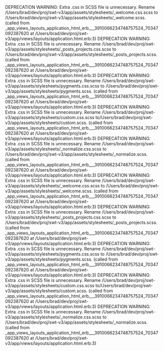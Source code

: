 DEPRECATION WARNING: Extra .css in SCSS file is unnecessary. Rename /Users/brad/dev/proj/swt-v3/app/assets/stylesheets/_welcome.css.scss to /Users/brad/dev/proj/swt-v3/app/assets/stylesheets/_welcome.scss. (called from _app_views_layouts_application_html_erb___3910066234748757524_70347092387620 at /Users/brad/dev/proj/swt-v3/app/views/layouts/application.html.erb:3)
DEPRECATION WARNING: Extra .css in SCSS file is unnecessary. Rename /Users/brad/dev/proj/swt-v3/app/assets/stylesheets/_posts_projects.css.scss to /Users/brad/dev/proj/swt-v3/app/assets/stylesheets/_posts_projects.scss. (called from _app_views_layouts_application_html_erb___3910066234748757524_70347092387620 at /Users/brad/dev/proj/swt-v3/app/views/layouts/application.html.erb:3)
DEPRECATION WARNING: Extra .css in SCSS file is unnecessary. Rename /Users/brad/dev/proj/swt-v3/app/assets/stylesheets/pygments.css.scss to /Users/brad/dev/proj/swt-v3/app/assets/stylesheets/pygments.scss. (called from _app_views_layouts_application_html_erb___3910066234748757524_70347092387620 at /Users/brad/dev/proj/swt-v3/app/views/layouts/application.html.erb:3)
DEPRECATION WARNING: Extra .css in SCSS file is unnecessary. Rename /Users/brad/dev/proj/swt-v3/app/assets/stylesheets/custom.css.scss to/Users/brad/dev/proj/swt-v3/app/assets/stylesheets/custom.scss. (called from _app_views_layouts_application_html_erb___3910066234748757524_70347092387620 at /Users/brad/dev/proj/swt-v3/app/views/layouts/application.html.erb:3)
DEPRECATION WARNING: Extra .css in SCSS file is unnecessary. Rename /Users/brad/dev/proj/swt-v3/app/assets/stylesheets/_normalize.css.scss to /Users/brad/dev/proj/swt-v3/app/assets/stylesheets/_normalize.scss. (called from _app_views_layouts_application_html_erb___3910066234748757524_70347092387620 at /Users/brad/dev/proj/swt-v3/app/views/layouts/application.html.erb:3)
DEPRECATION WARNING: Extra .css in SCSS file is unnecessary. Rename /Users/brad/dev/proj/swt-v3/app/assets/stylesheets/_welcome.css.scss to /Users/brad/dev/proj/swt-v3/app/assets/stylesheets/_welcome.scss. (called from _app_views_layouts_application_html_erb___3910066234748757524_70347092387620 at /Users/brad/dev/proj/swt-v3/app/views/layouts/application.html.erb:3)
DEPRECATION WARNING: Extra .css in SCSS file is unnecessary. Rename /Users/brad/dev/proj/swt-v3/app/assets/stylesheets/_posts_projects.css.scss to /Users/brad/dev/proj/swt-v3/app/assets/stylesheets/_posts_projects.scss. (called from _app_views_layouts_application_html_erb___3910066234748757524_70347092387620 at /Users/brad/dev/proj/swt-v3/app/views/layouts/application.html.erb:3)
DEPRECATION WARNING: Extra .css in SCSS file is unnecessary. Rename /Users/brad/dev/proj/swt-v3/app/assets/stylesheets/pygments.css.scss to /Users/brad/dev/proj/swt-v3/app/assets/stylesheets/pygments.scss. (called from _app_views_layouts_application_html_erb___3910066234748757524_70347092387620 at /Users/brad/dev/proj/swt-v3/app/views/layouts/application.html.erb:3)
DEPRECATION WARNING: Extra .css in SCSS file is unnecessary. Rename /Users/brad/dev/proj/swt-v3/app/assets/stylesheets/custom.css.scss to/Users/brad/dev/proj/swt-v3/app/assets/stylesheets/custom.scss. (called from _app_views_layouts_application_html_erb___3910066234748757524_70347092387620 at /Users/brad/dev/proj/swt-v3/app/views/layouts/application.html.erb:3)
DEPRECATION WARNING: Extra .css in SCSS file is unnecessary. Rename /Users/brad/dev/proj/swt-v3/app/assets/stylesheets/_normalize.css.scss to /Users/brad/dev/proj/swt-v3/app/assets/stylesheets/_normalize.scss. (called from _app_views_layouts_application_html_erb___3910066234748757524_70347092387620 at /Users/brad/dev/proj/swt-v3/app/views/layouts/application.html.erb:3)